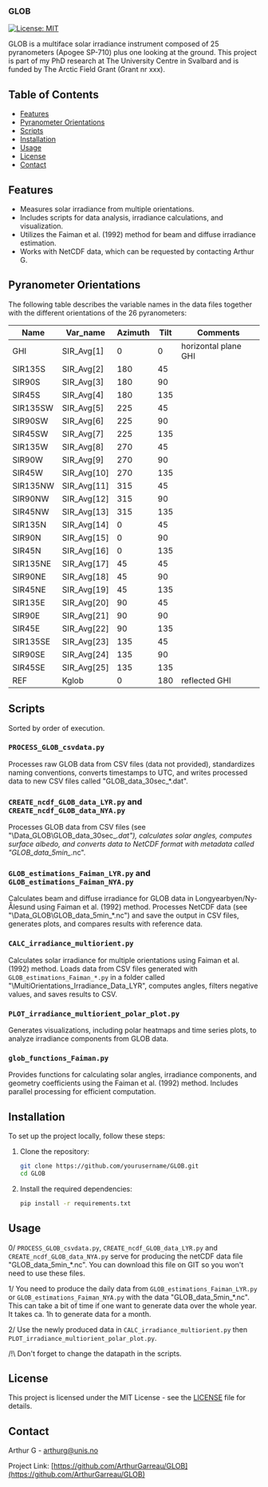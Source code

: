 ### GLOB

[![License: MIT](https://img.shields.io/badge/License-MIT-yellow.svg)](LICENSE)

GLOB is a multiface solar irradiance instrument composed of 25 pyranometers (Apogee SP-710) plus one looking at the ground. This project is part of my PhD research at The University Centre in Svalbard and is funded by The Arctic Field Grant (Grant nr xxx).

## Table of Contents

- [Features](#features)
- [Pyranometer Orientations](#pyranometer-orientations)
- [Scripts](#scripts)
- [Installation](#installation)
- [Usage](#usage)
- [License](#license)
- [Contact](#contact)

## Features

- Measures solar irradiance from multiple orientations.
- Includes scripts for data analysis, irradiance calculations, and visualization.
- Utilizes the Faiman et al. (1992) method for beam and diffuse irradiance estimation.
- Works with NetCDF data, which can be requested by contacting Arthur G.

## Pyranometer Orientations

The following table describes the variable names in the data files together with the different orientations of the 26 pyranometers:

| Name     | Var_name     | Azimuth | Tilt | Comments                |
|----------|--------------|---------|------|-------------------------|
| GHI      | SIR_Avg[1]   | 0       | 0    | horizontal plane GHI    |
| SIR135S  | SIR_Avg[2]   | 180     | 45   |                         |
| SIR90S   | SIR_Avg[3]   | 180     | 90   |                         |
| SIR45S   | SIR_Avg[4]   | 180     | 135  |                         |
| SIR135SW | SIR_Avg[5]   | 225     | 45   |                         |
| SIR90SW  | SIR_Avg[6]   | 225     | 90   |                         |
| SIR45SW  | SIR_Avg[7]   | 225     | 135  |                         |
| SIR135W  | SIR_Avg[8]   | 270     | 45   |                         |
| SIR90W   | SIR_Avg[9]   | 270     | 90   |                         |
| SIR45W   | SIR_Avg[10]  | 270     | 135  |                         |
| SIR135NW | SIR_Avg[11]  | 315     | 45   |                         |
| SIR90NW  | SIR_Avg[12]  | 315     | 90   |                         |
| SIR45NW  | SIR_Avg[13]  | 315     | 135  |                         |
| SIR135N  | SIR_Avg[14]  | 0       | 45   |                         |
| SIR90N   | SIR_Avg[15]  | 0       | 90   |                         |
| SIR45N   | SIR_Avg[16]  | 0       | 135  |                         |
| SIR135NE | SIR_Avg[17]  | 45      | 45   |                         |
| SIR90NE  | SIR_Avg[18]  | 45      | 90   |                         |
| SIR45NE  | SIR_Avg[19]  | 45      | 135  |                         |
| SIR135E  | SIR_Avg[20]  | 90      | 45   |                         |
| SIR90E   | SIR_Avg[21]  | 90      | 90   |                         |
| SIR45E   | SIR_Avg[22]  | 90      | 135  |                         |
| SIR135SE | SIR_Avg[23]  | 135     | 45   |                         |
| SIR90SE  | SIR_Avg[24]  | 135     | 90   |                         |
| SIR45SE  | SIR_Avg[25]  | 135     | 135  |                         |
| REF      | Kglob        | 0       | 180  | reflected GHI           |


## Scripts

Sorted by order of execution.

### `PROCESS_GLOB_csvdata.py`
Processes raw GLOB data from CSV files (data not provided), standardizes naming conventions, converts timestamps to UTC, and writes processed data to new CSV files called "GLOB_data_30sec_*.dat".

### `CREATE_ncdf_GLOB_data_LYR.py` and `CREATE_ncdf_GLOB_data_NYA.py`
Processes GLOB data from CSV files (see "\Data_GLOB\GLOB_data_30sec_*.dat"), calculates solar angles, computes surface albedo, and converts data to NetCDF format with metadata called "GLOB_data_5min_*.nc".

### `GLOB_estimations_Faiman_LYR.py` and `GLOB_estimations_Faiman_NYA.py`
Calculates beam and diffuse irradiance for GLOB data in Longyearbyen/Ny-Ålesund using Faiman et al. (1992) method. Processes NetCDF data (see "\Data_GLOB\GLOB_data_5min_*.nc") and save the output in CSV files, generates plots, and compares results with reference data.

### `CALC_irradiance_multiorient.py`
Calculates solar irradiance for multiple orientations using Faiman et al. (1992) method. Loads data from CSV files generated with `GLOB_estimations_Faiman_*.py` in a folder called "\MultiOrientations_Irradiance_Data_LYR", computes angles, filters negative values, and saves results to CSV.

### `PLOT_irradiance_multiorient_polar_plot.py`
Generates visualizations, including polar heatmaps and time series plots, to analyze irradiance components from GLOB data.

### `glob_functions_Faiman.py`
Provides functions for calculating solar angles, irradiance components, and geometry coefficients using the Faiman et al. (1992) method. Includes parallel processing for efficient computation.

## Installation

To set up the project locally, follow these steps:

1. Clone the repository:
    ```bash
    git clone https://github.com/yourusername/GLOB.git
    cd GLOB
    ```

2. Install the required dependencies:
    ```bash
    pip install -r requirements.txt
    ```

## Usage

0/ `PROCESS_GLOB_csvdata.py`, `CREATE_ncdf_GLOB_data_LYR.py` and `CREATE_ncdf_GLOB_data_NYA.py` serve for producing the netCDF data file "GLOB_data_5min_*.nc". You can download this file on GIT so you won't need to use these files.

1/ You need to produce the daily data from `GLOB_estimations_Faiman_LYR.py` or `GLOB_estimations_Faiman_NYA.py` with the data "GLOB_data_5min_*.nc". This can take a bit of time if one want to generate data over the whole year. It takes ca. 1h to generate data for a month.

2/ Use the newly produced data in `CALC_irradiance_multiorient.py` then `PLOT_irradiance_multiorient_polar_plot.py`.

/!\ Don't forget to change the datapath in the scripts. 


## License

This project is licensed under the MIT License - see the [LICENSE](LICENSE) file for details.

## Contact
Arthur G - [arthurg@unis.no](mailto:arthurg@unis.no)

Project Link: [https://github.com/ArthurGarreau/GLOB](https://github.com/ArthurGarreau/GLOB)